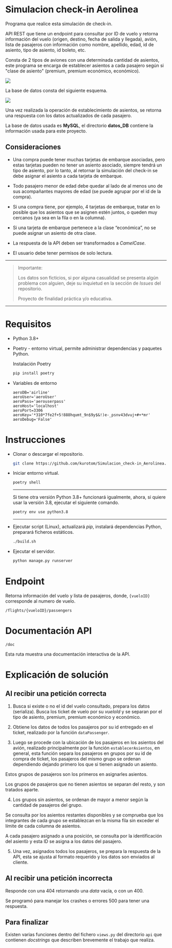 # Simulacion check-in Aerolinea

Programa que realice esta simulación de check-in.

API REST que tiene un endpoint para consultar por ID de vuelo y retorna información del vuelo (origen, destino, fecha de salida y llegada), avión, lista de pasajeros con información como nombre, apellido, edad, id de asiento, tipo de asiento, id boleto, etc.

Consta de 2 tipos de aviones con una determinada cantidad de asientos, este programa se encarga de establecer asientos a cada pasajero según si "clase de asiento" (premium, premium económico, económico).

![](asiento_aviones.png)

La base de datos consta del siguiente esquema.

![](diagrama.png)

Una vez realizada la operación de establecimiento de asientos, se retorna una respuesta con los datos actualizados de cada pasajero.

La base de datos usada es **MySQL**, el directorio **datos_DB** contiene la información usada para este proyecto.


## Consideraciones

* Una compra puede tener muchas tarjetas de embarque asociadas, pero estas tarjetas pueden no tener un asiento asociado, siempre tendrá un tipo de asiento, por lo tanto, al retornar la simulación del check-in se debe asignar el asiento a cada tarjeta de embarque.

* Todo pasajero menor de edad debe quedar al lado de al menos uno de sus acompañantes mayores de edad (se puede agrupar por el id de la compra).

* Si una compra tiene, por ejemplo, 4 tarjetas de embarque, tratar en lo posible que los asientos que se asignen estén juntos, o queden muy cercanos (ya sea en la fila o en la columna).

* Si una tarjeta de embarque pertenece a la clase “económica”, no se puede asignar un asiento de otra clase.

* La respuesta de la API deben ser transformados a *CamelCase*.

* El usuario debe tener permisos de solo lectura.


---

>
> Importante:
>
> Los datos son ficticios, si por alguna casualidad se presenta algún problema con alguien, deje su inquietud en la sección de *Issues* del repositorio.
>
> Proyecto de finalidad práctica y/o educativa.
>

---

# Requisitos

* Python 3.8+

* Poetry - entorno virtual, permite administrar dependencias y paquetes Python.

  Instalación Poetry

  ```python
  pip install poetry
  ```

* Variables de entorno

  ```  
  aeroDB='airline'
  aeroUser='aeroUser'
  aeroPass='aerouserpass'
  aeroHost='localhost'
  aeroPort=3306
  aeroKey='*310*7fe2f+5!888hqumt_9n$9y$&!)e-_psnv43dvuj+#+*mr'
  aeroDebug='False'
  ```


# Instrucciones

* Clonar o descargar el repositorio.

  ```bash
  git clone https://github.com/kurotom/Simulacion_check-in_Aerolinea.git
  ```

* Iniciar entorno virtual.

  ```bash
  poetry shell
  ```

  ---

  Si tiene otra versión Python 3.8+ funcionará igualmente, ahora, si quiere usar la versión 3.8, ejecutar el siguiente comando.

  ```bash
  poetry env use python3.8
  ```

  ---


* Ejecutar script (Linux), actualizará *pip*, instalará dependencias Python, preparará ficheros estáticos.

  ```bash
  ./build.sh
  ```

* Ejecutar el servidor.

  ```bash
  python manage.py runserver
  ```


# Endpoint

Retorna información del vuelo y lista de pasajeros, donde, `{vueloID}` corresponde al numero de vuelo.

```
/flights/{vueloID}/passengers
```

# Documentación API

```
/doc
```

Esta ruta muestra una documentación interactiva de la API.


# Explicación de solución

## Al recibir una petición correcta

1. Busca si existe o no el id del vuelo consultado, prepara los datos (serializa). Busca los ticket de vuelo por su *vueloId* y se separan por el tipo de asiento, premium, premium económico y económico.

2. Obtiene los datos de todos los pasajeros por su id entregado en el ticket, realizado por la función `dataPassenger`.

3. Luego se procede con la ubicación de los pasajeros en los asientos del avión, realizado principalmente por la función `establecerAsientos`, en general, esta función separa los pasajeros en grupos por su id de compra de ticket, los pasajeros del mismo grupo se ordenan dependiendo dejando primero los que si tienen asignado un asiento.

  Estos grupos de pasajeros son los primeros en asignarles asientos.

  Los grupos de pasajeros que no tienen asientos se separan del resto, y son tratados aparte.

4. Los grupos sin asientos, se ordenan de mayor a menor según la cantidad de pasajeros del grupo.

  Se consulta por los asientos restantes disponibles y se comprueba que los integrantes de cada grupo se establezcan en la misma fila sin exceder el límite de cada columna de asientos.

  A cada pasajero asignado a una posición, se consulta por la identificación del asiento y esta ID se asigna a los datos del pasajero.

5. Una vez, asignados todos los pasajeros, se prepara la respuesta de la API, esta se ajusta al formato requerido y los datos son enviados al cliente.


## Al recibir una petición incorrecta

Responde con una 404 retornando una *data* vacía, o con un 400.

Se programó para manejar los crashes o errores 500 para tener una respuesta.


## Para finalizar

Existen varias funciones dentro del fichero `views.py` del directorio `api` que contienen *docstrings* que describen brevemente el trabajo que realiza.
